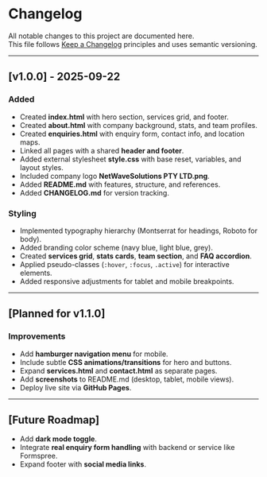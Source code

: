 # Changelog

All notable changes to this project are documented here.  
This file follows [Keep a Changelog](https://keepachangelog.com/en/1.0.0/) principles and uses semantic versioning.  

---

## [v1.0.0] - 2025-09-22
### Added
- Created **index.html** with hero section, services grid, and footer.  
- Created **about.html** with company background, stats, and team profiles.  
- Created **enquiries.html** with enquiry form, contact info, and location maps.  
- Linked all pages with a shared **header and footer**.  
- Added external stylesheet **style.css** with base reset, variables, and layout styles.  
- Included company logo **NetWaveSolutions PTY LTD.png**.  
- Added **README.md** with features, structure, and references.  
- Added **CHANGELOG.md** for version tracking.  

### Styling
- Implemented typography hierarchy (Montserrat for headings, Roboto for body).  
- Added branding color scheme (navy blue, light blue, grey).  
- Created **services grid**, **stats cards**, **team section**, and **FAQ accordion**.  
- Applied pseudo-classes (`:hover`, `:focus`, `.active`) for interactive elements.  
- Added responsive adjustments for tablet and mobile breakpoints.  

---

## [Planned for v1.1.0]
### Improvements
- Add **hamburger navigation menu** for mobile.  
- Include subtle **CSS animations/transitions** for hero and buttons.  
- Expand **services.html** and **contact.html** as separate pages.  
- Add **screenshots** to README.md (desktop, tablet, mobile views).  
- Deploy live site via **GitHub Pages**.  

---

## [Future Roadmap]
- Add **dark mode toggle**.  
- Integrate **real enquiry form handling** with backend or service like Formspree.  
- Expand footer with **social media links**.  
